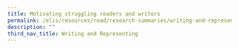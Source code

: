 ```yaml
---
title: Motivating struggling readers and writers
permalink: /elis/resources/read/research-summaries/writing-and-representing/motivating-struggling-reader-writer/
description: ""
third_nav_title: Writing and Representing
---
```

